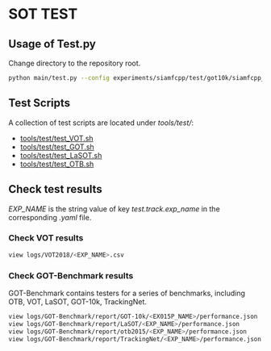 # SOT TEST 

## Usage of Test.py

Change directory to the repository root.

```Bash
python main/test.py --config experiments/siamfcpp/test/got10k/siamfcpp_alexnet-got.yaml
```

## Test Scripts

A collection of test scripts are located under _tools/test/_:

- [tools/test/test_VOT.sh](../../tools/siamfcpp/test/test_VOT.sh)
- [tools/test/test_GOT.sh](../../tools/siamfcpp/test/test_GOT.sh)
- [tools/test/test_LaSOT.sh](../../tools/siamfcpp/test/test_LaSOT.sh)
- [tools/test/test_OTB.sh](../../tools/siamfcpp/test/test_OTB.sh)

## Check test results

_EXP_NAME_ is the string value of key _test.track.exp_name_ in the corresponding _.yaml_ file.

### Check VOT results

```Bash
view logs/VOT2018/<EXP_NAME>.csv
```

### Check GOT-Benchmark results

GOT-Benchmark contains testers for a series of benchmarks, including OTB, VOT, LaSOT, GOT-10k, TrackingNet.

```Bash
view logs/GOT-Benchmark/report/GOT-10k/<EX015P_NAME>/performance.json
view logs/GOT-Benchmark/report/LaSOT/<EXP_NAME>/performance.json
view logs/GOT-Benchmark/report/otb2015/<EXP_NAME>/performance.json
view logs/GOT-Benchmark/report/TrackingNet/<EXP_NAME>/performance.json
```
